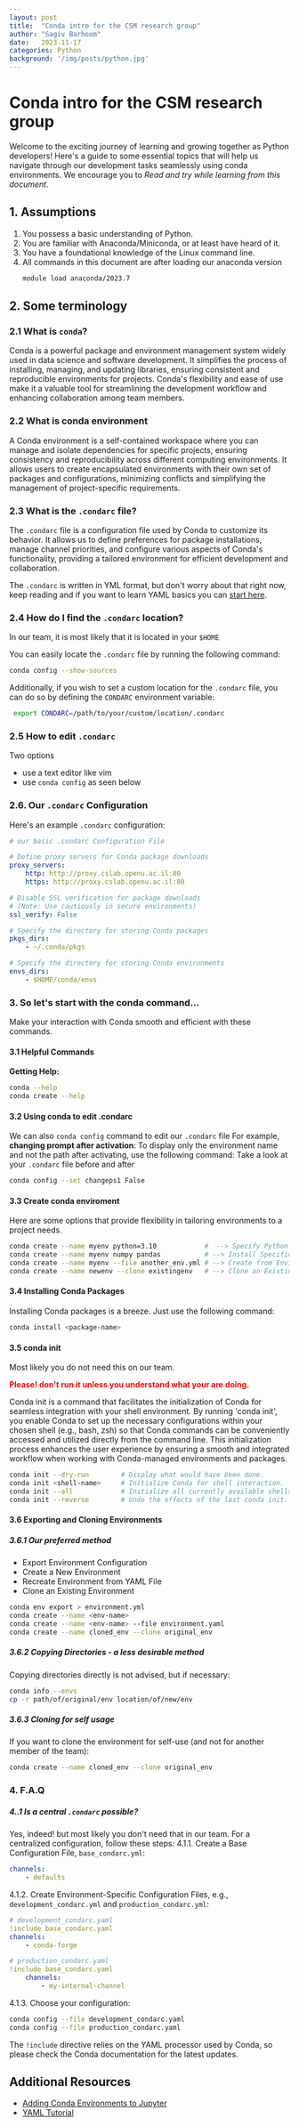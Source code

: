 ```yaml
---
layout: post
title:  "Conda intro for the CSM research group"
author: "Sagiv Barhoom"
date:   2023-11-17
categories: Python
background: '/img/posts/python.jpg'
---
```



# Conda intro for the CSM research group
[comment]: <>  (built with the help of chatgpt)

Welcome to the exciting journey of learning and growing together as Python developers! 
Here's a guide to some essential topics that will help us navigate through our development tasks seamlessly using conda environments.
We encourage  you to *Read and try while learning from this document*.

## 1.  Assumptions
1. You possess a basic understanding of Python.
2. You are familiar with Anaconda/Miniconda, or at least have heard of it.
3. You have a foundational knowledge of the Linux command line.
4. All commands in this document are after loading our anaconda version
   ```bash
   module load anaconda/2023.7
   ```

## 2.  Some terminology 
### 2.1 What is `conda`?
Conda is a powerful package and environment management system widely used in data science and software development. 
It simplifies the process of installing, managing, and updating libraries, ensuring consistent and reproducible environments for projects. 
Conda's flexibility and ease of use make it a valuable tool for streamlining the development workflow and enhancing collaboration among team members.

### 2.2 What is conda environment
A Conda environment is a self-contained workspace where you can manage and isolate dependencies for specific projects, ensuring consistency and reproducibility across different computing environments. It allows users to create encapsulated environments with their own set of packages and configurations, minimizing conflicts and simplifying the management of project-specific requirements.

### 2.3 What is the `.condarc` file?
The `.condarc` file is a configuration file used by Conda to customize its behavior. 
It allows us to define preferences for package installations, manage channel priorities, and configure various aspects of Conda's functionality, providing a tailored environment for efficient development and collaboration.

The `.condarc` is written in YML format, but don't worry about that right now, keep reading and if you want to learn YAML basics you can [start here](https://www.youtube.com/embed/BEki_rsWu4E?si=s8PNleZ5RnKDjXYh).

### 2.4 How do I find the `.condarc` location?
In our team, it is most likely that it is located in your `$HOME`

You can easily locate the `.condarc` file by running the following command:
```bash
conda config --show-sources
 ```
 Additionally, if you wish to set a custom location for the `.condarc` file, you can do so by defining the `CONDARC` environment variable:
```bash
 export CONDARC=/path/to/your/custom/location/.condarc
 ```
### 2.5 How to edit  `.condarc`
Two options
- use a text editor like vim
- use  `conda config` as seen below
  
### 2.6. Our  `.condarc` Configuration
Here's an example `.condarc` configuration:

```yml
# our basic .condarc Configuration File

# Define proxy servers for Conda package downloads
proxy_servers:
    http: http://proxy.cslab.openu.ac.il:80
    https: http://proxy.cslab.openu.ac.il:80

# Disable SSL verification for package downloads
# (Note: Use cautiously in secure environments)
ssl_verify: False

# Specify the directory for storing Conda packages
pkgs_dirs:
    - ~/.conda/pkgs

# Specify the directory for storing Conda environments
envs_dirs:
    - $HOME/conda/envs
```


### 3. So let's start with the conda command...
Make your interaction with Conda smooth and efficient with these commands. 

#### 3.1 Helpful Commands
 **Getting Help:**
```bash 
conda --help
conda create --help
```

#### 3.2 Using conda to edit .condarc
We can also `conda config` command to edit  our `.condarc` file
For example,  **changing prompt after activation**:
To display only the environment name and not the path after activating, use the following command:
Take a look at your `.condarc` file before and after
```bash
conda config --set changeps1 False
```

#### 3.3 Create conda enviroment
Here are some options that provide flexibility in tailoring environments to a  project needs.
```bash
conda create --name myenv python=3.10            #  --> Specify Python Version
conda create --name myenv numpy pandas           # --> Install Specific Packages:
conda create --name myenv --file another_env.yml # --> Create from Environment File for clonning
conda create --name newenv --clone existingenv   # --> Clone an Existing Environment
```

#### 3.4 Installing Conda Packages
Installing Conda packages is a breeze. Just use the following command:
```bash
conda install <package-name>
```    

#### 3.5 conda init
Most likely you do not need this on our team.

 **<span style="color: red;">Please! don't run it  unless you understand what your are doing.</span>**
 
Conda init is a command that facilitates the initialization of Conda for seamless integration with your shell environment. 
By running 'conda init', you enable Conda to set up the necessary configurations within your chosen shell (e.g., bash, zsh) so that Conda commands can be conveniently accessed and utilized directly from the command line. 
This initialization process enhances the user experience by ensuring a smooth and integrated workflow when working with Conda-managed environments and packages.
```bash 
conda init --dry-run        # Display what would have been done.
conda init <shell-name>     # Initialize Conda for shell interaction.
conda init --all            # Initialize all currently available shells.
conda init --reverse        # Undo the effects of the last conda init.
```   

#### 3.6 Exporting and Cloning Environments
##### 3.6.1 Our preferred method
- Export Environment Configuration
- Create a New Environment
- Recreate Environment from YAML File
- Clone an Existing Environment
``` bash
conda env export > environment.yml 
conda create --name <env-name>
conda create --name <env-name> --file environment.yaml
conda create --name cloned_env --clone original_env
```

##### 3.6.2 Copying Directories - a less desirable method
Copying directories directly is not advised, but if necessary:
``` bash 
conda info --envs
cp -r path/of/original/env location/of/new/env
```
    
##### 3.6.3 Cloning for self usage 
If you want to clone the environment for self-use (and not for another member of the team):
``` bash 
conda create --name cloned_env --clone original_env
```

### 4. F.A.Q
##### 4..1 Is a central `.condarc` possible?
Yes, indeed!  but most likely you don't need that in our team.
For a centralized configuration, follow these steps:
4.1.1.  Create a Base Configuration File, `base_condarc.yml`:
```yml
channels:
    - defaults
```      

4.1.2.  Create Environment-Specific Configuration Files, e.g., `development_condarc.yml` and `production_condarc.yml`:
```yml
# development_condarc.yaml
!include base_condarc.yaml
channels:
    - conda-forge
```
```yml
# production_condarc.yaml
!include base_condarc.yaml
    channels:
        - my-internal-channel
```      

4.1.3.  Choose your configuration:
```bash
conda config --file development_condarc.yaml
conda config --file production_condarc.yaml
```
The `!include` directive relies on the YAML processor used by Conda, 
so please check the Conda documentation for the latest updates.


## Additional Resources
*   [Adding Conda Environments to Jupyter](https://janakiev.com/blog/jupyter-virtual-envs/)
*   [YAML Tutorial](https://www.cloudbees.com/blog/yaml-tutorial-everything-you-need-get-started)
